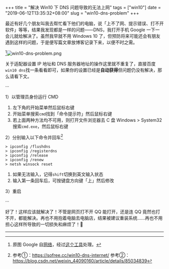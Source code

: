 +++
title = "解决 Win10 下 DNS 问题导致的无法上网"
tags = ["win10"]
date = "2019-06-12T13:35:32+08:00"
slug = "win10-dns-problem"
+++

最近有好几个朋友叫我去帮忙看下他们的电脑，说「上不了网、提示错误、打不开软件」等等，结果我发现都是一样的问题——DNS，我打开手机 Google 一下一会儿就给解决了。虽然我早就不用 Windows 10 了，但预防将来可能还会有朋友遇到这样的问题，于是便写篇文章放博客记录下来，以便不时之需。

[^1]![win10-dns-problem.png](/images/win10-dns-problem.png "DNS_PROBE_POSSIBLE")

关于适配器设置 IP 地址和 DNS 服务器地址的操作这里就不重复了，直接百度`win10 dns`找一条看看即可，如果你的设置已经是**自动获得**但问题仍没有解决，那么请看下文。

···

1）以管理员身份运行 CMD

1. 左下角的开始菜单然后鼠标右键
2. 开始菜单搜索`cmd`找到「命令提示符」然后鼠标右键
3. 若上面两种方法均不可用，则打开文件浏览器去 C 盘 Windows > System32 搜索`cmd.exe`，然后鼠标右键

2）分别输入以下命令并回车[^2]

```
> ipconfig /flushdns 
> ipconfig /registerdns 
> ipconfig /release 
> ipconfig /renew
> netsh winsock reset
```

1. 如果无法输入，记得`shift`切换到英文输入状态
2. 输入第一条回车后，可按键盘方向键「上」然后修改

3）重启

···

好了！这样应该就解决了！不管是网页打不开 QQ 能打开，还是连 QQ 竟然也打不开，都能解决。再也不用抱着电脑去电脑店，结果被建议重装系统……再也不用担心这样所导致的一切损失和麻烦了！👶

---

[^1]: 原图 Google 自[网络](http://p.ssl.qhimg.com/t015f086bdb5f7e7288.jpg)，经过[这个工具](https://github.com/nagadomi/waifu2x)处理。
[^2]: 参考①：https://sofree.cc/win10-dns-internet/
参考②：https://blog.csdn.net/weixin_44090160/article/details/85034839
